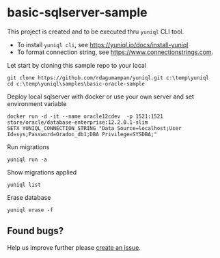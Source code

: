 # basic-sqlserver-sample

This project is created and to be executed thru `yuniql` CLI tool. 

- To install `yuniql cli`, see https://yuniql.io/docs/install-yuniql
- To format connection string, see https://www.connectionstrings.com.

Let start by cloning this sample repo to your local

```console
git clone https://github.com/rdagumampan/yuniql.git c:\temp\yuniql
cd c:\temp\yuniql\samples\basic-oracle-sample
```

Deploy local sqlserver with docker or use your own server and set environment variable

```console
docker run -d -it --name oracle12cdev  -p 1521:1521  store/oracle/database-enterprise:12.2.0.1-slim
SETX YUNIQL_CONNECTION_STRING "Data Source=localhost;User Id=sys;Password=Oradoc_db1;DBA Privilege=SYSDBA;"
```

Run migrations

```console
yuniql run -a
```

Show migrations applied

```console
yuniql list
```

Erase database

```console
yuniql erase -f
```

## Found bugs?

Help us improve further please [create an issue](https://github.com/rdagumampan/yuniql/issues/new).
